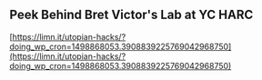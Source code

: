 ## Peek Behind Bret Victor's Lab at YC HARC
  
  [https://limn.it/utopian-hacks/?doing_wp_cron=1498868053.3908839225769042968750](https://limn.it/utopian-hacks/?doing_wp_cron=1498868053.3908839225769042968750)